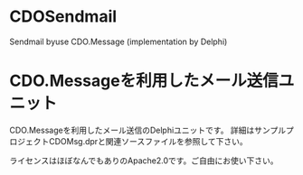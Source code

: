 # CDOSendmail
Sendmail byuse CDO.Message (implementation by Delphi)

# CDO.Messageを利用したメール送信ユニット
CDO.Messageを利用したメール送信のDelphiユニットです。
詳細はサンプルプロジェクトCDOMsg.dprと関連ソースファイルを参照して下さい。

ライセンスはほぼなんでもありのApache2.0です。ご自由にお使い下さい。
